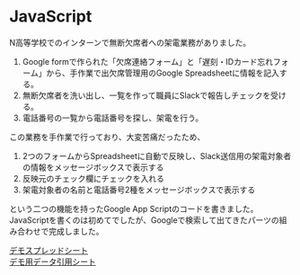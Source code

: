 # JavaScript
N高等学校でのインターンで無断欠席者への架電業務がありました。

1. Google formで作られた「欠席連絡フォーム」と「遅刻・IDカード忘れフォーム」から、手作業で出欠席管理用のGoogle Spreadsheetに情報を記入する。 
2. 無断欠席者を洗い出し、一覧を作って職員にSlackで報告しチェックを受ける。
3. 電話番号の一覧から電話番号を探し、架電を行う。

この業務を手作業で行っており、大変苦痛だったため、

1. 2つのフォームからSpreadsheetに自動で反映し、Slack送信用の架電対象者の情報をメッセージボックスで表示する
2. 反映元のチェック欄にチェックを入れる
3. 架電対象者の名前と電話番号2種をメッセージボックスで表示する

という二つの機能を持ったGoogle App Scriptのコードを書きました。
JavaScriptを書くのは初めてでしたが、Googleで検索して出てきたパーツの組み合わせで完成しました。

[デモスプレッドシート](https://docs.google.com/spreadsheets/d/1vlG3SYrjXS8zs0Kp5Ti7UKqL7_LoN-A3VRr73aps8UU/edit?usp=sharing)  
[デモ用データ引用シート](https://docs.google.com/spreadsheets/d/1YHsv6UWLEsx8Gl-LqXzfB--Zx7h-b_ZydihTSp9Htac/edit?usp=sharing)
